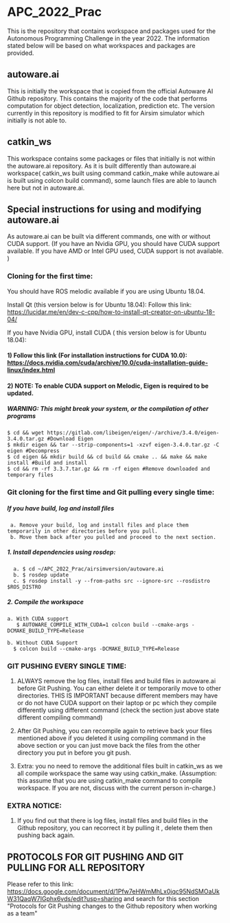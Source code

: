 # APC_2022_Prac

This is the repository that contains workspace and packages used for the Autonomous Programming Challenge in the year 2022. The information stated below will be based on what workspaces and packages are provided.

## autoware.ai
This is initially the workspace that is copied from the official Autoware AI Github repository. This contains the majority of the code that performs computation for object detection, localization, prediction etc. The version currently in this repository is modified to fit for Airsim simulator which initially is not able to.

## catkin_ws
This workspace contains some packages or files that initially is not within the autoware.ai repository. As it is built differently than autoware.ai workspace( catkin_ws built using command catkin_make while autoware.ai is built using colcon build command), some launch files are able to launch here but not in autoware.ai.

## Special instructions for using and modifying autoware.ai
As autoware.ai can be built via different commands, one with or without CUDA support. (If you have an Nvidia GPU, you should have CUDA support available. If you have AMD or Intel GPU used, CUDA support is not available. )


### Cloning for the first time:
You should have ROS melodic available if you are using Ubuntu 18.04.
 
Install Qt (this version below is for Ubuntu 18.04):
Follow this link: https://lucidar.me/en/dev-c-cpp/how-to-install-qt-creator-on-ubuntu-18-04/ 

If you have Nvidia GPU, install CUDA ( this version below is for Ubuntu 18.04):
#### 1) Follow this link (For installation instructions for CUDA 10.0): https://docs.nvidia.com/cuda/archive/10.0/cuda-installation-guide-linux/index.html 

#### 2) NOTE: To enable CUDA support on Melodic, Eigen is required to be updated.
##### WARNING: This might break your system, or the compilation of other programs
    $ cd && wget https://gitlab.com/libeigen/eigen/-/archive/3.4.0/eigen-3.4.0.tar.gz #Download Eigen
    $ mkdir eigen && tar --strip-components=1 -xzvf eigen-3.4.0.tar.gz -C eigen #Decompress
    $ cd eigen && mkdir build && cd build && cmake .. && make && make install #Build and install
    $ cd && rm -rf 3.3.7.tar.gz && rm -rf eigen #Remove downloaded and temporary files

### Git cloning for the first time and Git pulling every single time:

   ##### If you have build, log and install files 
     a. Remove your build, log and install files and place them temporarily in other directories before you pull.
     b. Move them back after you pulled and proceed to the next section.
     
   ##### 1. Install dependencies using rosdep:
      a. $ cd ~/APC_2022_Prac/airsimversion/autoware.ai
      b. $ rosdep update
      c. $ rosdep install -y --from-paths src --ignore-src --rosdistro $ROS_DISTRO

   ##### 2. Compile the workspace

    a. With CUDA support
       $ AUTOWARE_COMPILE_WITH_CUDA=1 colcon build --cmake-args -DCMAKE_BUILD_TYPE=Release

    b. Without CUDA Support
      $ colcon build --cmake-args -DCMAKE_BUILD_TYPE=Release
   



### GIT PUSHING EVERY SINGLE TIME:
 1) ALWAYS remove the log files, install files and build files in autoware.ai before Git Pushing. You can either delete it or temporarily move to other directories. THIS IS IMPORTANT because different members may have or do not have CUDA support on their laptop or pc which they compile differently using different command (check the section just above state different compiling command)

 2) After Git Pushing, you can recompile again to retrieve back your files mentioned above if you deleted it using compiling command in the above section or you can just move back the files from the other directory you put in before you git push.

 3) Extra: you no need to remove the additional files built in catkin_ws as we all compile workspace the same way using catkin_make. (Assumption: this assume that you are using catkin_make command to compile workspace. If you are not, discuss with the current person in-charge.)

### EXTRA NOTICE: 
 1) If you find out that there is log files, install files and build files in the Github repository, you can recorrect it by pulling it , delete them then pushing back again.

## PROTOCOLS FOR GIT PUSHING AND GIT PULLING FOR ALL REPOSITORY
 Please refer to this link: https://docs.google.com/document/d/1Pfw7eHWmMhLx0jqc95NdSMOaUkW31QaqW7IGphx6vds/edit?usp=sharing and search for this section "Protocols for Git Pushing changes to the Github repository when working as a team"
